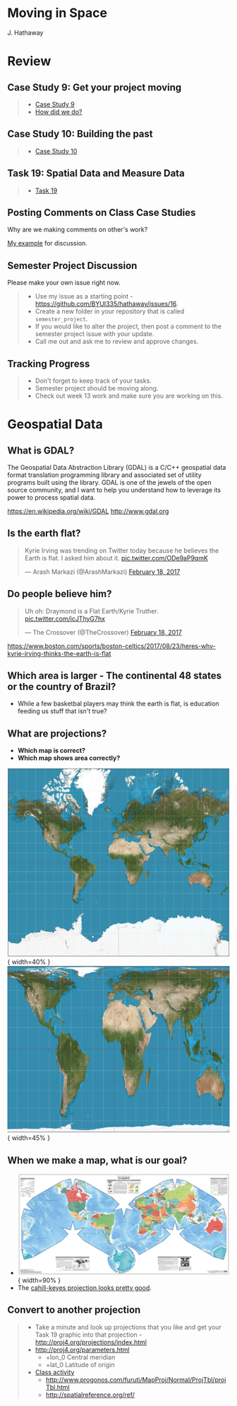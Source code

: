 # Moving in Space
J. Hathaway  




# Review



## Case Study 9: Get your project moving
> - [Case Study 9](https://byuistats.github.io/M335/weekly_projects/cs09_details.html)
> - [How did we do?](https://github.com/BYUI335/hathaway)




## Case Study 10: Building the past
> - [Case Study 10](https://byuistats.github.io/M335/weekly_projects/cs10_details.html)




## Task 19: Spatial Data and Measure Data
> - [Task 19](https://byuistats.github.io/M335/class_tasks/task19_details.html)




## Posting Comments on Class Case Studies

Why are we making comments on other's work?

[My example](https://github.com/BYUI335/Pyeatt_A/issues/7) for discussion.

## Semester Project Discussion

Please make your own issue right now.

> - Use my issue as a starting point - <https://github.com/BYUI335/hathaway/issues/16>.
> - Create a new folder in your repository that is called `semester_project`.
> - If you would like to alter the project, then post a comment to the semester project issue with your update.
> - Call me out and ask me to review and approve changes.

## Tracking Progress

> - Don't forget to keep track of your tasks.
> - Semester project should be moving along.
> - Check out week 13 work and make sure you are working on this.

# Geospatial Data


## What is GDAL?

The Geospatial Data Abstraction Library (GDAL) is a C/C++ geospatial data format translation programming library and associated set of utility programs built using the library. GDAL is one of the jewels of the open source community, and I want to help you understand how to leverage its power to process spatial data. 

https://en.wikipedia.org/wiki/GDAL
http://www.gdal.org

## Is the earth flat?

<blockquote class="twitter-video" data-lang="en"><p lang="en" dir="ltr">Kyrie Irving was trending on Twitter today because he believes the Earth is flat. I asked him about it. <a href="https://t.co/ODe9aP9qmK">pic.twitter.com/ODe9aP9qmK</a></p>&mdash; Arash Markazi (@ArashMarkazi) <a href="https://twitter.com/ArashMarkazi/status/832770937078571008?ref_src=twsrc%5Etfw">February 18, 2017</a></blockquote>
<script async src="https://platform.twitter.com/widgets.js" charset="utf-8"></script>

## Do people believe him?

<blockquote class="twitter-video" data-lang="en"><p lang="en" dir="ltr">Uh oh: Draymond is a Flat Earth/Kyrie Truther. <a href="https://t.co/icJThyG7hx">pic.twitter.com/icJThyG7hx</a></p>&mdash; The Crossover (@TheCrossover) <a href="https://twitter.com/TheCrossover/status/833014995583643649?ref_src=twsrc%5Etfw">February 18, 2017</a></blockquote>
<script async src="https://platform.twitter.com/widgets.js" charset="utf-8"></script>

https://www.boston.com/sports/boston-celtics/2017/08/23/heres-why-kyrie-irving-thinks-the-earth-is-flat

## Which area is larger - The continental 48 states or the country of Brazil?

- While a few basketbal players may think the earth is flat, is education feeding us stuff that isn't true?

## What are projections?

* **Which map is correct?**
* **Which map shows area correctly?**

![](..\images\mercator.jpg){ width=40% } ![](..\images\gall-peters.png){ width=45% } 

## When we make a map, what is our goal?

* ![](..\images\cahill-keyes.jpg){ width=90% }
* The [cahill-keyes projection looks pretty good](https://xkcd.com/977/).

## Convert to another projection

> * Take a minute and look up projections that you like and get your Task 19 graphic into that projection - http://proj4.org/projections/index.html
> * http://proj4.org/parameters.html
>     * +lon_0     Central meridian
>     * +lat_0     Latitude of origin
> * [Class activity](../spatial_class.html) 
>     * http://www.progonos.com/furuti/MapProj/Normal/ProjTbl/projTbl.html
>     * http://spatialreference.org/ref/
